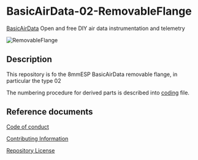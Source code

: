 # BasicAirData-02-RemovableFlange

[BasicAirData](http://www.basicairdata.eu) Open and free DIY air data instrumentation and telemetry

![RemovableFlange](https://cloud.githubusercontent.com/assets/7497614/7476768/091173e8-f350-11e4-989b-46ab41a8706a.JPG)

## Description

This repository is fo the 8mmESP BasicAirData removable flange, in particular the type 02

The numbering procedure for derived parts is described into [coding](https://github.com/BasicAirData/02-RemovableFlange/blob/master/CODING) file.

## Reference documents

[Code of conduct](CODE_OF_CONDUCT.md)

[Contributing Information](CONTRIBUTING.md)

[Repository License](LICENSE)
